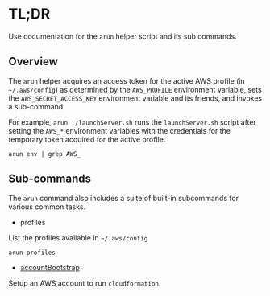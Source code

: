 # TL;DR

Use documentation for the `arun` helper script and its sub commands.

## Overview

The `arun` helper acquires an access token
for the active AWS profile (in `~/.aws/config`) as determined by the
`AWS_PROFILE` environment variable,
sets the `AWS_SECRET_ACCESS_KEY` environment variable and its friends,
and invokes a sub-command.

For example, `arun ./launchServer.sh` runs the
`launchServer.sh` script after setting the `AWS_*` environment variables with the credentials for the temporary token acquired for the active profile.

```
arun env | grep AWS_
```

## Sub-commands

The `arun` command also includes a suite of built-in subcommands for various common tasks.

* profiles

List the profiles available in `~/.aws/config`

```
arun profiles
```

* [accountBootstrap](./accountBootstrap.md)

Setup an AWS account to run `cloudformation`.